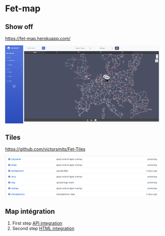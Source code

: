 # Fet-map

## Show off

https://fet-map.herokuapp.com/

![Fet Map](show-off.png)

## Tiles

https://github.com/victorsmits/Fet-Tiles

![Fet Tiles](fet-tiles.png)

## Map intégration

 1. First step [API integration](https://github.com/victorsmits/Fet-map/blob/master/api.md)
 2. Second step [HTML integration](https://github.com/victorsmits/Fet-map/blob/master/implement.md)